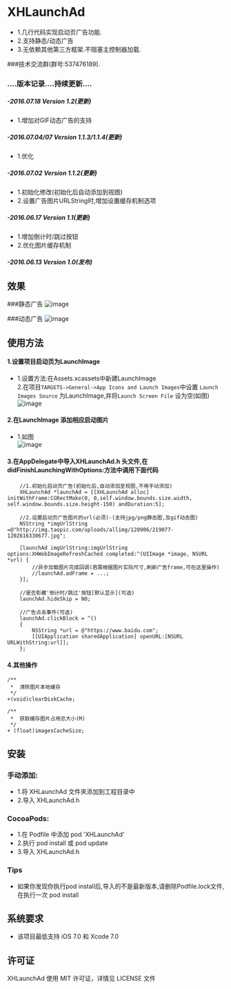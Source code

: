 ﻿# XHLaunchAd
* 1.几行代码实现启动页广告功能.
* 2.支持静态/动态广告
* 3.无依赖其他第三方框架.不阻塞主控制器加载.

###技术交流群(群号:537476189).

### ....版本记录....持续更新....

##### -2016.07.18  Version 1.2(更新)
*   1.增加对GIF动态广告的支持<br>

##### -2016.07.04/07  Version 1.1.3/1.1.4(更新)
*   1.优化<br>

##### -2016.07.02  Version 1.1.2(更新)
*   1.初始化修改(初始化后自动添加到视图)<br>
*   2.设置广告图片URLString时,增加设置缓存机制选项<br>

##### -2016.06.17  Version 1.1(更新)
*   1.增加倒计时/跳过按钮<br>
*   2.优化图片缓存机制<br>

##### -2016.06.13  Version 1.0(发布)

## 效果
###静态广告
![image](http://d.hiphotos.baidu.com/image/pic/item/bba1cd11728b47108ac544b9cbcec3fdfd0323d8.jpg)

###动态广告
![image](http://f.hiphotos.baidu.com/image/pic/item/b2de9c82d158ccbf79560c4f11d8bc3eb03541d8.jpg)

## 使用方法
#### 1.设置项目启动页为LaunchImage
*    1.设置方法:在Assets.xcassets中新建LaunchImage<br>
     2.在项目`TARGETS->General->App Icons and Launch Images`中设置 `Launch Images Source` 为LaunchImage,并将`Launch Screen File` 设为空(如图)<br>
     ![image](http://g.hiphotos.baidu.com/image/pic/item/5bafa40f4bfbfbed65801e4370f0f736afc31f34.jpg)

#### 2.在LaunchImage 添加相应启动图片<br>
*    1.如图<br>
     ![image](http://g.hiphotos.baidu.com/image/pic/item/14ce36d3d539b6000c0f278be150352ac75cb7cc.jpg)

#### 3.在AppDelegate中导入XHLaunchAd.h 头文件,在didFinishLaunchingWithOptions:方法中调用下面代码
```objc
    //1.初始化启动页广告(初始化后,自动添加至视图,不用手动添加)
    XHLaunchAd *launchAd = [[XHLaunchAd alloc] initWithFrame:CGRectMake(0, 0,self.window.bounds.size.width,  self.window.bounds.size.height-150) andDuration:5];
    
    //2.设置启动页广告图片的url(必须)-(支持jpg/png静态图,及gif动态图)
    NSString *imgUrlString =@"http://img.taopic.com/uploads/allimg/120906/219077-120Z616330677.jpg";
    
    [launchAd imgUrlString:imgUrlString options:XHWebImageRefreshCached completed:^(UIImage *image, NSURL *url) {
        //异步加载图片完成回调(若需根据图片实际尺寸,刷新广告frame,可在这里操作)
        //launchAd.adFrame = ...;
    }];
    
    //是否影藏'倒计时/跳过'按钮[默认显示](可选)
    launchAd.hideSkip = NO;
    
    //广告点击事件(可选)
    launchAd.clickBlock = ^()
    {
        NSString *url = @"https://www.baidu.com";
        [[UIApplication sharedApplication] openURL:[NSURL URLWithString:url]];
    };
```
#### 4.其他操作
```objc
/**
 *  清除图片本地缓存
 */
+(void)clearDiskCache;

/**
 *  获取缓存图片占用总大小(M)
 */
+ (float)imagesCacheSize;
```
##  安装
### 手动添加:<br>
*   1.将 XHLaunchAd 文件夹添加到工程目录中<br>
*   2.导入 XHLaunchAd.h

### CocoaPods:<br>
*   1.在 Podfile 中添加 pod 'XHLaunchAd'<br>
*   2.执行 pod install 或 pod update<br>
*   3.导入 XHLaunchAd.h

### Tips
*   如果你发现你执行pod install后,导入的不是最新版本,请删除Podfile.lock文件,在执行一次 pod install

##  系统要求
*   该项目最低支持 iOS 7.0 和 Xcode 7.0

##  许可证
XHLaunchAd 使用 MIT 许可证，详情见 LICENSE 文件